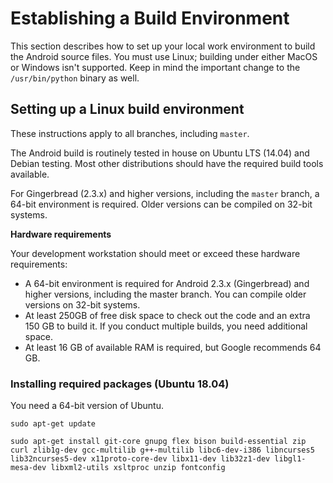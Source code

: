 Establishing a Build Environment
================================


This section describes how to set up your local work environment to
build the Android source files. You must use Linux; building under
either MacOS or Windows isn\'t supported. Keep in mind the important
change to the `/usr/bin/python` binary as well.


Setting up a Linux build environment
-------------------------------------

These instructions apply to all branches, including
`master`.

The Android build is routinely tested in house on Ubuntu LTS (14.04) and
Debian testing. Most other distributions should have the required build
tools available.

For Gingerbread (2.3.x) and higher versions, including the
`master` branch, a 64-bit environment is
required. Older versions can be compiled on 32-bit systems.

**Hardware requirements**

Your development workstation should meet or exceed these hardware requirements:

- A 64-bit environment is required for Android 2.3.x (Gingerbread) and higher versions, including the master branch. You can compile older versions on 32-bit systems.
- At least 250GB of free disk space to check out the code and an extra 150 GB to build it. If you conduct multiple builds, you need additional space.
- At least 16 GB of available RAM is required, but Google recommends 64 GB.


### Installing required packages (Ubuntu 18.04)

You need a 64-bit version of Ubuntu.


```
sudo apt-get update

sudo apt-get install git-core gnupg flex bison build-essential zip curl zlib1g-dev gcc-multilib g++-multilib libc6-dev-i386 libncurses5 lib32ncurses5-dev x11proto-core-dev libx11-dev lib32z1-dev libgl1-mesa-dev libxml2-utils xsltproc unzip fontconfig
```

